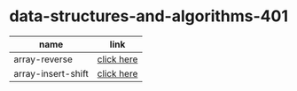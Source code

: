 # data-structures-and-algorithms-401

name                | link
------------------- |------
array-reverse       | [click here](README.md)
array-insert-shift  | [click here](README.md)